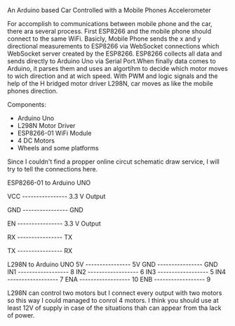 An Arduino based Car Controlled with a Mobile Phones Accelerometer

For accomplish to communications between mobile phone and the car, there ara several process. First ESP8266 and the mobile
phone should connect to the same WiFi. Basicly, Mobile Phone sends the x and y directional measurements to ESP8266 via
WebSocket connections which WebSocket server created by the ESP8266. ESP8266 collects all data and sends directly to Arduino 
Uno via Serial Port.When finally data comes to Arduino, it parses them and uses an algortihm to decide which motor moves to 
wich direction and at wich speed. With PWM and logic signals and the help of the H bridged motor driver L298N, car moves as 
like the mobile phones direction.


Components:
- Arduino Uno
- L298N Motor Driver
- ESP8266-01 WiFi Module
- 4 DC Motors
- Wheels and some platforms

Since I couldn't find a propper online circut schematic draw service, I will try to tell the connections here.

ESP8266-01   to   Arduino UNO

VCC  ---------------- 3.3 V Output

GND  ----------------  GND

EN   ----------------  3.3 V Output

RX   ---------------- TX

TX   ---------------- RX


L298N      to     Arduino UNO
5V   ----------------   5V
GND  ----------------   GND
IN1 ------------------  8
IN2 ------------------  6
IN3 ------------------  5
IN4 ------------------  7
ENA ------------------ 10
ENB ------------------ 9

L298N can control two motors but I connect every output with two motors so this way I could managed to conrol 4 motors. I 
think you should use at least 12V of supply in case of the situations thah can appear from tha lack of power.
